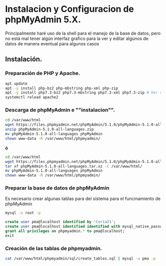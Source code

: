 # Instalacion y Configuracion de phpMyAdmin 5.X.

Principalmente haré uso de la shell para el manejo de la base de datos, pero no está mal tener algún interfaz grafico para la ver y editar algunos de datos de manera eventual para algunos casos
## Instalación.

### Preparación de PHP y Apache.

```bash
apt update
apt -y install php-bz2 php-mbstring php-xml php-zip
apt -y install php7.3-bz2 php7.3-mbstring php7.3-xml php7.3-zip # Ver version de PHP
systemctl reload apache2
```

### Descarga de phpMyAdmin e ""instalacion"".

```bash
cd /var/www/html
wget https://files.phpmyadmin.net/phpMyAdmin/5.1.0/phpMyAdmin-5.1.0-all-languages.zip
unzip phpMyAdmin-5.1.0-all-languages.zip
mv phpMyAdmin-5.1.0-all-languages phpMyAdmin
chown www-data -R /var/www/html/phpmyadmin/
```

**ó** 

```bash
cd /var/www/html
wget https://files.phpmyadmin.net/phpMyAdmin/5.1.0/phpMyAdmin-5.1.0-all-languages.tar.xz
tar xf phpMyAdmin-5.1.0-all-languages.tar.xz -C /var/www/html/
mv phpMyAdmin-5.1.0-all-languages phpMyAdmin
chown www-data -R /var/www/html/phpmyadmin/
```

### Preparar la base de datos de phpMyAdmin

Es necesario crear algunas tablas para del sistema para el funcinamiento de phpMyAdmin

```bash
mysql -u root -p
```

```sql
create user pma@localhost identified by 'Coria21';
create user pma@localhost identified identified with mysql_native_password by 'Coria21';
grant all privileges on phpmyadmin.* to pma@localhost;
exit
```

### Creación de las tablas de phpmyadmin.
 
```bash
cat /var/www/html/phpmyadmin/sql/create_tables.sql | mysql -u pma -p
```